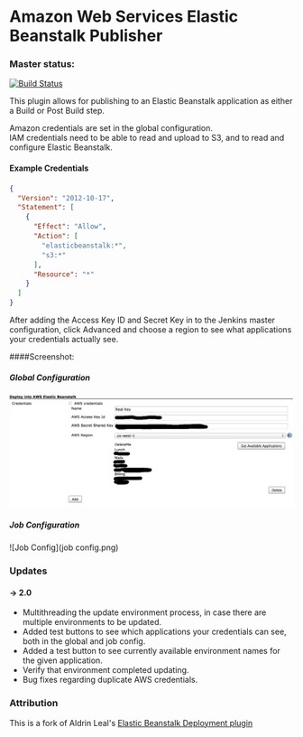 # Amazon Web Services Elastic Beanstalk Publisher


### Master status:

[![Build Status](https://jenkins.ci.cloudbees.com/buildStatus/icon?job=plugins/aws-beanstalk-publisher-plugin)](https://jenkins.ci.cloudbees.com/job/plugins/job/aws-beanstalk-publisher-plugin/)


This plugin allows for publishing to an Elastic Beanstalk application as either a Build or Post Build step.  

Amazon credentials are set in the global configuration.  
IAM credentials need to be able to read and upload to S3, and to read and configure Elastic Beanstalk.

#### Example Credentials
```json
{
  "Version": "2012-10-17",
  "Statement": [
    {
      "Effect": "Allow",
      "Action": [
        "elasticbeanstalk:*",
        "s3:*"
      ],
      "Resource": "*"
    }
  ]
}
```

After adding the Access Key ID and Secret Key in to the Jenkins master configuration, click Advanced and choose a region to see what applications your credentials actually see.



####Screenshot:
##### Global Configuration 
![Global Config](globalConfig.png)
##### Job Configuration
![Job Config](job config.png)


### Updates

#### -> 2.0
* Multithreading the update environment process, in case there are multiple environments to be updated.
* Added test buttons to see which applications your credentials can see, both in the global and job config.
* Added a test button to see currently available environment names for the given application.
* Verify that environment completed updating.
* Bug fixes regarding duplicate AWS credentials.


### Attribution

This is a fork of Aldrin Leal's [Elastic Beanstalk Deployment plugin](https://github.com/ingenieux/awseb-deployment-plugin)